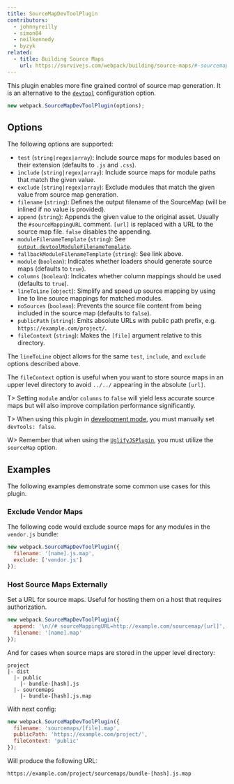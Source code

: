```yaml
---
title: SourceMapDevToolPlugin
contributors:
  - johnnyreilly
  - simon04
  - neilkennedy
  - byzyk
related:
  - title: Building Source Maps
    url: https://survivejs.com/webpack/building/source-maps/#-sourcemapdevtoolplugin-and-evalsourcemapdevtoolplugin-
---
```


This plugin enables more fine grained control of source map generation. It is an alternative to the [`devtool`](/configuration/devtool/) configuration option.

```js
new webpack.SourceMapDevToolPlugin(options);
```


## Options

The following options are supported:

- `test` (`string|regex|array`): Include source maps for modules based on their extension (defaults to `.js` and `.css`).
- `include` (`string|regex|array`): Include source maps for module paths that match the given value.
- `exclude` (`string|regex|array`): Exclude modules that match the given value from source map generation.
- `filename` (`string`): Defines the output filename of the SourceMap (will be inlined if no value is provided).
- `append` (`string`): Appends the given value to the original asset. Usually the `#sourceMappingURL` comment. `[url]` is replaced with a URL to the source map file. `false` disables the appending.
- `moduleFilenameTemplate` (`string`): See [`output.devtoolModuleFilenameTemplate`](/configuration/output/#output-devtoolmodulefilenametemplate).
- `fallbackModuleFilenameTemplate` (`string`): See link above.
- `module` (`boolean`): Indicates whether loaders should generate source maps (defaults to `true`).
- `columns` (`boolean`): Indicates whether column mappings should be used (defaults to `true`).
- `lineToLine` (`object`): Simplify and speed up source mapping by using line to line source mappings for matched modules.
- `noSources` (`boolean`): Prevents the source file content from being included in the source map (defaults to `false`).
- `publicPath` (`string`): Emits absolute URLs with public path prefix, e.g. `https://example.com/project/`.
- `fileContext` (`string`): Makes the `[file]` argument relative to this directory.

The `lineToLine` object allows for the same `test`, `include`, and `exclude` options described above.

The `fileContext` option is useful when you want to store source maps in an upper level directory to avoid `../../` appearing in the absolute `[url]`.

T> Setting `module` and/or `columns` to `false` will yield less accurate source maps but will also improve compilation performance significantly.

T> When using this plugin in [development mode](/concepts/mode/#mode-development), you must manually set `devTools: false`.

W> Remember that when using the [`UglifyJSPlugin`](/plugins/uglifyjs-webpack-plugin), you must utilize the `sourceMap` option.

## Examples

The following examples demonstrate some common use cases for this plugin.

### Exclude Vendor Maps

The following code would exclude source maps for any modules in the `vendor.js` bundle:

```js
new webpack.SourceMapDevToolPlugin({
  filename: '[name].js.map',
  exclude: ['vendor.js']
});
```

### Host Source Maps Externally

Set a URL for source maps. Useful for hosting them on a host that requires authorization.

```js
new webpack.SourceMapDevToolPlugin({
  append: '\n//# sourceMappingURL=http://example.com/sourcemap/[url]',
  filename: '[name].map'
});
```

And for cases when source maps are stored in the upper level directory:

```code
project
|- dist
  |- public
    |- bundle-[hash].js
  |- sourcemaps
    |- bundle-[hash].js.map
```

With next config:

```js
new webpack.SourceMapDevToolPlugin({
  filename: 'sourcemaps/[file].map',
  publicPath: 'https://example.com/project/',
  fileContext: 'public'
});
```

Will produce the following URL:

```code
https://example.com/project/sourcemaps/bundle-[hash].js.map
```
